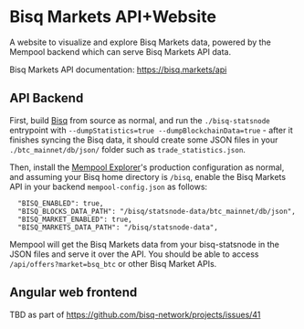 # Bisq Markets API+Website

A website to visualize and explore Bisq Markets data, powered by the Mempool backend which can serve Bisq Markets API data.

Bisq Markets API documentation: https://bisq.markets/api

## API Backend

First, build [Bisq](https://github.com/bisq-network/bisq) from source as normal, and run the `./bisq-statsnode` entrypoint with `--dumpStatistics=true --dumpBlockchainData=true` - after it finishes syncing the Bisq data, it should create some JSON files in your `./btc_mainnet/db/json/` folder such as `trade_statistics.json`.

Then, install the [Mempool Explorer](https://github.com/mempool/mempool)'s production configuration as normal, and assuming your Bisq home directory is `/bisq`, enable the Bisq Markets API in your backend `mempool-config.json` as follows:

```
  "BISQ_ENABLED": true,
  "BISQ_BLOCKS_DATA_PATH": "/bisq/statsnode-data/btc_mainnet/db/json",
  "BISQ_MARKET_ENABLED": true,
  "BISQ_MARKETS_DATA_PATH": "/bisq/statsnode-data",
```

Mempool will get the Bisq Markets data from your bisq-statsnode in the JSON files and serve it over the API. You should be able to access `/api/offers?market=bsq_btc` or other Bisq Market APIs.

## Angular web frontend

TBD as part of https://github.com/bisq-network/projects/issues/41

